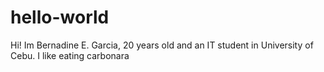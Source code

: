 # hello-world

Hi! Im Bernadine E. Garcia, 20 years old and an IT student in University of Cebu. 
I like eating carbonara 
